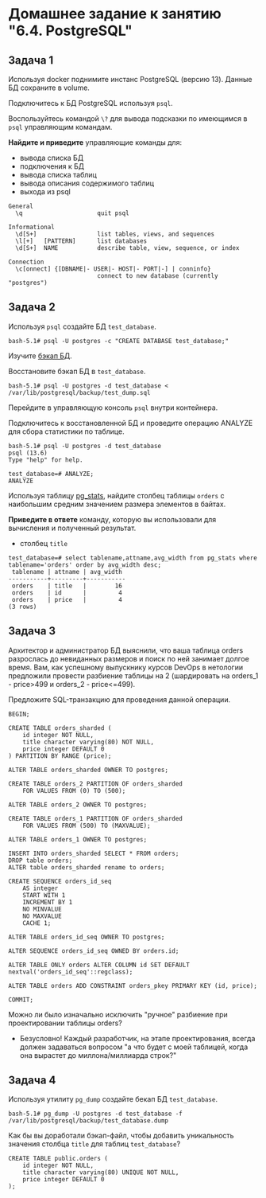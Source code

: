 # Домашнее задание к занятию "6.4. PostgreSQL"

## Задача 1

Используя docker поднимите инстанс PostgreSQL (версию 13). Данные БД сохраните в volume.

Подключитесь к БД PostgreSQL используя `psql`.

Воспользуйтесь командой `\?` для вывода подсказки по имеющимся в `psql` управляющим командам.

**Найдите и приведите** управляющие команды для:
- вывода списка БД
- подключения к БД
- вывода списка таблиц
- вывода описания содержимого таблиц
- выхода из psql

```
General
  \q                     quit psql

Informational
  \d[S+]                 list tables, views, and sequences
  \l[+]   [PATTERN]      list databases
  \d[S+]  NAME           describe table, view, sequence, or index

Connection
  \c[onnect] {[DBNAME|- USER|- HOST|- PORT|-] | conninfo}
                         connect to new database (currently "postgres")
```
## Задача 2

Используя `psql` создайте БД `test_database`.
```shell
bash-5.1# psql -U postgres -c "CREATE DATABASE test_database;"
```
Изучите [бэкап БД](https://github.com/netology-code/virt-homeworks/tree/master/06-db-04-postgresql/test_data).

Восстановите бэкап БД в `test_database`.
```shell
bash-5.1# psql -U postgres -d test_database < /var/lib/postgresql/backup/test_dump.sql
```
Перейдите в управляющую консоль `psql` внутри контейнера.

Подключитесь к восстановленной БД и проведите операцию ANALYZE для сбора статистики по таблице.
```
bash-5.1# psql -U postgres -d test_database
psql (13.6)
Type "help" for help.

test_database=# ANALYZE;
ANALYZE

```
Используя таблицу [pg_stats](https://postgrespro.ru/docs/postgresql/12/view-pg-stats), найдите столбец таблицы `orders` 
с наибольшим средним значением размера элементов в байтах.

**Приведите в ответе** команду, которую вы использовали для вычисления и полученный результат.
- столбец `title`
```mysql
test_database=# select tablename,attname,avg_width from pg_stats where tablename='orders' order by avg_width desc;
 tablename | attname | avg_width 
-----------+---------+-----------
 orders    | title   |        16
 orders    | id      |         4
 orders    | price   |         4
(3 rows)

```
## Задача 3

Архитектор и администратор БД выяснили, что ваша таблица orders разрослась до невиданных размеров и
поиск по ней занимает долгое время. Вам, как успешному выпускнику курсов DevOps в нетологии предложили
провести разбиение таблицы на 2 (шардировать на orders_1 - price>499 и orders_2 - price<=499).

Предложите SQL-транзакцию для проведения данной операции.
```mysql
BEGIN;

CREATE TABLE orders_sharded (
    id integer NOT NULL,
    title character varying(80) NOT NULL,
    price integer DEFAULT 0
) PARTITION BY RANGE (price);

ALTER TABLE orders_sharded OWNER TO postgres;

CREATE TABLE orders_2 PARTITION OF orders_sharded
    FOR VALUES FROM (0) TO (500);

ALTER TABLE orders_2 OWNER TO postgres;

CREATE TABLE orders_1 PARTITION OF orders_sharded
    FOR VALUES FROM (500) TO (MAXVALUE);

ALTER TABLE orders_1 OWNER TO postgres;

INSERT INTO orders_sharded SELECT * FROM orders;
DROP table orders;
ALTER table orders_sharded rename to orders;

CREATE SEQUENCE orders_id_seq
    AS integer
    START WITH 1
    INCREMENT BY 1
    NO MINVALUE
    NO MAXVALUE
    CACHE 1;

ALTER TABLE orders_id_seq OWNER TO postgres;

ALTER SEQUENCE orders_id_seq OWNED BY orders.id;

ALTER TABLE ONLY orders ALTER COLUMN id SET DEFAULT nextval('orders_id_seq'::regclass);

ALTER TABLE orders ADD CONSTRAINT orders_pkey PRIMARY KEY (id, price);

COMMIT;
```

Можно ли было изначально исключить "ручное" разбиение при проектировании таблицы orders?

- Безусловно! Каждый разработчик, на этапе проектирования, всегда должен задаваться вопросом "а что будет с моей таблицей, когда она вырастет до миллона/миллиарда строк?" 

## Задача 4

Используя утилиту `pg_dump` создайте бекап БД `test_database`.

```shell
bash-5.1# pg_dump -U postgres -d test_database -f /var/lib/postgresql/backup/test_database.dump
```
Как бы вы доработали бэкап-файл, чтобы добавить уникальность значения столбца `title` для таблиц `test_database`?
```mysql
CREATE TABLE public.orders (
    id integer NOT NULL,
    title character varying(80) UNIQUE NOT NULL,
    price integer DEFAULT 0
);
```